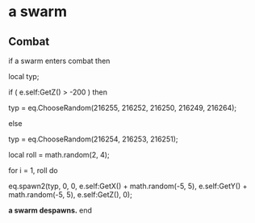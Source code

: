 # a swarm







## Combat



if  a swarm enters combat  then





local typ;


if ( e.self:GetZ() > -200 ) then







typ = eq.ChooseRandom(216255, 216252, 216250, 216249, 216264);


else



typ = eq.ChooseRandom(216254, 216253, 216251); 






local roll = math.random(2, 4);


for i = 1, roll do



eq.spawn2(typ, 0, 0, e.self:GetX() + math.random(-5, 5), e.self:GetY() + math.random(-5, 5), e.self:GetZ(), 0);



**a swarm despawns.**
end
